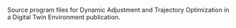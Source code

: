 Source program files for Dynamic Adjustment and Trajectory Optimization in a Digital Twin Environment publication. 
